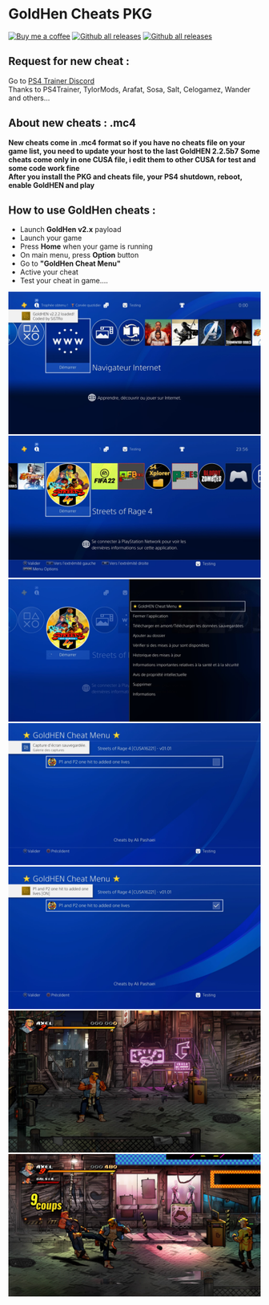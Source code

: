 # GoldHen Cheats PKG
[![Buy me a coffee](https://img.shields.io/badge/buy%20me%20a%20coffee-donate-yellow.svg)](https://ko-fi.com/chronoss)  [![Github all releases](https://img.shields.io/github/downloads/rdmrocha/linkalho/total.svg)](https://github.com/chronoss09/GoldHen-Cheats-PKG/releases)
[![Github all releases](https://img.shields.io/github/downloads/rdmrocha/linkalho/latest/total.svg)](https://github.com/chronoss09/GoldHen-Cheats-PKG/releases/tag/cheat_ps4)

## Request for new cheat :
Go to [PS4 Trainer Discord](https://discord.com/invite/bUEQj9p)  
Thanks to PS4Trainer, TylorMods, Arafat, Sosa, Salt, Celogamez, Wander and others...

## About new cheats : .mc4
**New cheats come in .mc4 format so if you have no cheats file on your game list, you need to update your host to the last GoldHEN 2.2.5b7**
**Some cheats come only in one CUSA file, i edit them to other CUSA for test and some code work fine**  
**After you install the PKG and cheats file, your PS4 shutdown, reboot, enable GoldHEN and play**

## How to use GoldHen cheats :  
* Launch **GoldHen v2.x** payload
* Launch your game
* Press **Home** when your game is running
* On main menu, press **Option** button
* Go to **"GoldHen Cheat Menu"**
* Active your cheat
* Test your cheat in game.... 

![PHOTO](https://github.com/chronoss09/GoldHen-Cheats-PKG/blob/main/1-GoldHen%20payload.jpg)
![PHOTO](https://github.com/chronoss09/GoldHen-Cheats-PKG/blob/main/2-Choose%20Game.jpg)
![PHOTO](https://github.com/chronoss09/GoldHen-Cheats-PKG/blob/main/3-Cheat%20Menu.jpg)
![PHOTO](https://github.com/chronoss09/GoldHen-Cheats-PKG/blob/main/4-Cheat%20list.jpg)
![PHOTO](https://github.com/chronoss09/GoldHen-Cheats-PKG/blob/main/5-Cheat%20actived.jpg)
![PHOTO](https://github.com/chronoss09/GoldHen-Cheats-PKG/blob/main/6-Return%20on%20game.jpg)
![PHOTO](https://github.com/chronoss09/GoldHen-Cheats-PKG/blob/main/7-Cheat%20in%20action.jpg)
